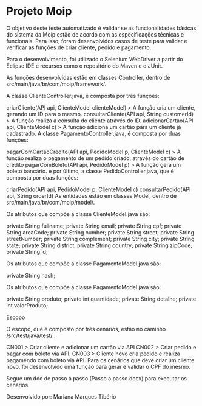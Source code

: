 # Projeto Moip

O objetivo deste teste automatizado é validar se as funcionalidades básicas do sistema da Moip estão de acordo com as especificações técnicas e funcionais. Para isso, foram desenvolvidos casos de teste para validar e verificar as funções de criar cliente, pedido e pagamento.

Para o desenvolvimento, foi utilizado o Selenium WebDriver a partir do Eclipse IDE e recursos como o repositório do Maven e o JUnit.

As funções desenvolvidas estão em classes Controller, dentro de src/main/java/br/com/moip/framework/.

A classe ClienteController.java, é composta por três funções:

criarCliente(API api, ClienteModel clienteModel) > A função cria um cliente, gerando um ID para o mesmo.
consultarCliente(API api, String customerId) > A função realiza a consulta do cliente através do ID.
adicionarCartao(API api, ClienteModel c) > A função adiciona um cartão para um cliente já cadastrado.
A classe PagamentoController.java, é composta por duas funções:

pagarComCartaoCredito(API api, PedidoModel p, ClienteModel c) > A função realiza o pagamento de um pedido criado, através do cartão de crédito
pagarComBoleto(API api, PedidoModel p) > A função gera um boleto bancário.
e por último, a classe PedidoController.java, que é composta por duas funções:

criarPedido(API api, PedidoModel p, ClienteModel c)
consultarPedido(API api, String orderId)
As entidades estão em classes Model, dentro de src/main/java/br/com/moip/model/.

Os atributos que compõe a classe ClienteModel.java são:

private String fullname; private String email; private String cpf; private String areaCode; private String number; private String street; private String streetNumber; private String complement; private String city; private String state; private String district; private String country; private String zipCode; private String id;

Os atributos que compõe a classe PagamentoModel.java são:

private String hash;

Os atributos que compõe a classe PagamentoModel.java são:

private String produto; private int quantidade; private String detalhe; private int valorProduto;

Escopo

O escopo, que é composto por três cenários, estão no caminho /src/test/java/test/ :

CN001 > Criar cliente e adicionar um cartão via API
CN002 > Criar pedido e pagar com boleto via API.
CN003 > Cliente novo cria pedido e realiza pagamendo com boleto via API.
Para os cenários que deve criar um cliente novo, foi desenvolvido uma função para gerar e validar o CPF do mesmo.

Segue um doc de passo a passo (Passo a passo.docx) para executar os cenários.

Desenvolvido por: Mariana Marques Tibério
